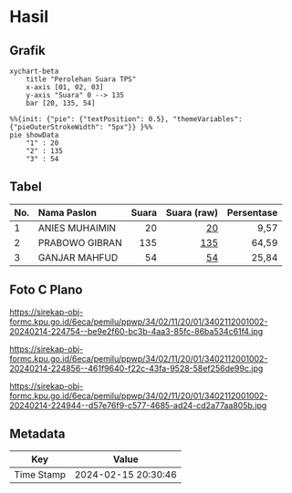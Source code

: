# Hasil

## Grafik

```mermaid
xychart-beta
    title "Perolehan Suara TPS"
    x-axis [01, 02, 03]
    y-axis "Suara" 0 --> 135
    bar [20, 135, 54]
```

```mermaid
%%{init: {"pie": {"textPosition": 0.5}, "themeVariables": {"pieOuterStrokeWidth": "5px"}} }%%
pie showData
    "1" : 20
    "2" : 135
    "3" : 54
```

## Tabel

| No. | Nama Paslon    | Suara | Suara (raw) | Persentase |
|:--- |:-------------- | -----:| -----------:| ----------:|
| 1   | ANIES MUHAIMIN | 20    | [20][p-1]   | 9,57       |
| 2   | PRABOWO GIBRAN | 135   | [135][p-2]  | 64,59      |
| 3   | GANJAR MAHFUD  | 54    | [54][p-3]   | 25,84      |


[p-1]: https://github.com/gigit-pemilu/pemilu-2024-34-di-yogyakarta/blob/main/pilpres/hitung-suara/sub/34-di-yogyakarta/sub/02-bantul/sub/11-dlingo/sub/2001-mangunan/sub/002-tps/sub/paslon-1.txt
[p-2]: https://github.com/gigit-pemilu/pemilu-2024-34-di-yogyakarta/blob/main/pilpres/hitung-suara/sub/34-di-yogyakarta/sub/02-bantul/sub/11-dlingo/sub/2001-mangunan/sub/002-tps/sub/paslon-2.txt
[p-3]: https://github.com/gigit-pemilu/pemilu-2024-34-di-yogyakarta/blob/main/pilpres/hitung-suara/sub/34-di-yogyakarta/sub/02-bantul/sub/11-dlingo/sub/2001-mangunan/sub/002-tps/sub/paslon-3.txt

## Foto C Plano

https://sirekap-obj-formc.kpu.go.id/6eca/pemilu/ppwp/34/02/11/20/01/3402112001002-20240214-224754--be9e2f60-bc3b-4aa3-85fc-86ba534c61f4.jpg

https://sirekap-obj-formc.kpu.go.id/6eca/pemilu/ppwp/34/02/11/20/01/3402112001002-20240214-224856--461f9640-f22c-43fa-9528-58ef256de99c.jpg

https://sirekap-obj-formc.kpu.go.id/6eca/pemilu/ppwp/34/02/11/20/01/3402112001002-20240214-224944--d57e76f9-c577-4685-ad24-cd2a77aa805b.jpg


## Metadata

| Key        | Value               |
| ---------- | ------------------- |
| Time Stamp | 2024-02-15 20:30:46 |



